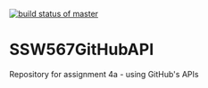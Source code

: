 [![build status of master](https://travis-ci.org/mwisnews/SSW567GitHubAPI.svg?branch=HW05aMocking)](https://travis-ci.org/mwisnews/SSW567GitHubAPI)

# SSW567GitHubAPI
Repository for assignment 4a - using GitHub's APIs
